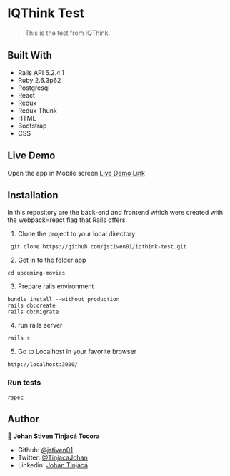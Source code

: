 # IQThink Test

> This is the test from IQThink.



## Built With

- Rails API 5.2.4.1
- Ruby 2.6.3p62
- Postgresql
- React
- Redux
- Redux Thunk
- HTML
- Bootstrap
- CSS

## Live Demo

Open the app in Mobile screen
[Live Demo Link](https://protected-badlands-67060.herokuapp.com/)

## Installation

In this repository are the back-end and frontend which were created with the webpack=react flag that Rails offers.

1. Clone the project to your local directory

```
 git clone https://github.com/jstiven01/iqthink-test.git
```

2. Get in to the folder app

```
cd upcoming-movies
```
3. Prepare rails environment

```
bundle install --without production
rails db:create
rails db:migrate
```

4. run rails server

```
rails s
```

5. Go to Localhost in your favorite browser

```
http://localhost:3000/
```

### Run tests

```
rspec
```

## Author

👤 **Johan Stiven Tinjacá Tocora**

- Github: [@jstiven01](https://github.com/jstiven01)
- Twitter: [@TinjacaJohan](https://twitter.com/TinjacaJohan)
- Linkedin: [Johan Tinjacá](https://www.linkedin.com/in/johanstiventinjaca/)
